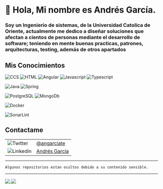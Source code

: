 # 👋 Hola, Mi nombre es Andrés García.
### Soy un Ingenierio de sistemas, de la Universidad Catolica de Oriente, actualmente me dedico a diseñar soluciones que afectan a cientos de personas mediante el desarrollo de software; teniendo en mente buenas practicas, patrones, arquitecturas, testing, además de otros apartados 

## Mis Conocimientos

![CCS](https://img.shields.io/badge/CSS-06aed5?&style=for-the-badge&logo=css3&logoColor=white) 
![HTML](https://img.shields.io/badge/HTML-fc440f?style=for-the-badge&logo=html5&logoColor=white) 
![Angular](https://img.shields.io/badge/Angular-DD0031?style=for-the-badge&logo=angular&logoColor=white) 
![Javascript](https://img.shields.io/badge/JavaScript-323330?style=for-the-badge&logo=javascript&logoColor=F7DF1E)
![Typescript](https://img.shields.io/badge/TypeScript-007ACC?style=for-the-badge&logo=typescript&logoColor=white)
</br>

![Java](https://img.shields.io/badge/Java-ED8B00?style=for-the-badge&logo=java&logoColor=black)
![Spring](https://img.shields.io/badge/Spring-6DB33F?style=for-the-badge&logo=spring&logoColor=white) 
</br>

![PostgreSQL](https://img.shields.io/badge/PostgreSQL-316192?style=for-the-badge&logo=postgresql&logoColor=white)
![MongoDb](https://img.shields.io/badge/MongoDB-4EA94B?style=for-the-badge&logo=mongodb&logoColor=white)
</br>

![Docker](https://img.shields.io/badge/Docker-2CA5E0?style=for-the-badge&logo=docker&logoColor=white)
</br>

![SonarLint](https://img.shields.io/badge/SonarLint-CB2029?style=for-the-badge&logo=sonarlint&logoColor=white)
</br>

## Contactame
|     |     |
| --- | --- | 
| ![Twitter](https://img.shields.io/badge/Twitter-1DA1F2?style=for-the-badge&logo=twitter&logoColor=white) | [@angarciate](https://twitter.com/angarciate) |
| ![Linkedin](https://img.shields.io/badge/LinkedIn-0077B5?style=for-the-badge&logo=linkedin&logoColor=white) | [Andrés Garcia](https://www.linkedin.com/in/angarciate/) |

---

```
Algunos repositorios estan ocultos debido a su contenido sensible.
```
---

<a href="https://github.com/anuraghazra/github-readme-stats">
  <img align="center" src="https://github-readme-stats.vercel.app/api?username=andresGarcia97&show_icons=true" />
</a>
<a href="https://github.com/anuraghazra/convoychat">
  <img align="center" src="https://github-readme-stats.vercel.app/api/top-langs/?username=andresGarcia97&layout=compact" />
</a>
